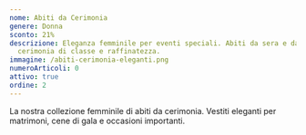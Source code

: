 ```yaml
---
nome: Abiti da Cerimonia
genere: Donna
sconto: 21%
descrizione: Eleganza femminile per eventi speciali. Abiti da sera e da
  cerimonia di classe e raffinatezza.
immagine: /abiti-cerimonia-eleganti.png
numeroArticoli: 0
attivo: true
ordine: 2
---
```


La nostra collezione femminile di abiti da cerimonia. Vestiti eleganti per matrimoni, cene di gala e occasioni importanti.
